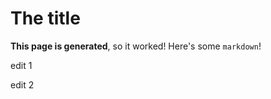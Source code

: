 # The title

**This page is generated**, so it worked! Here's some `markdown`!

edit 1

edit 2


[`bool`]: https://bazel.build/rules/lib/bool
